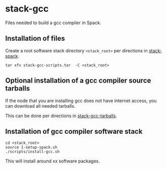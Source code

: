 stack-gcc
=========

Files needed to build a gcc compiler in Spack.

Installation of files
---------------------

Create a root software stack directory `<stack_root>` per directions in [stack-spack](https://github.com/burgreen/stack-spack).

```
tar xfv stack-gcc-scripts.tar  -C <stack_root>
```

Optional installation of a gcc compiler source tarballs
----------------------------------------------------------

If the node that you are installing gcc does not have internet access, you can download all needed tarballs.

This can be done per directions in [stack-gcc-tarballs](https://github.com/burgreen/stack-gcc-tarballs).

Installation of gcc compiler software stack
--------------------------------------

```
cd <stack_root>
source 1-setup-spack.sh
./scripts/install-gcc.sh
```

This will install around xx software packages.
